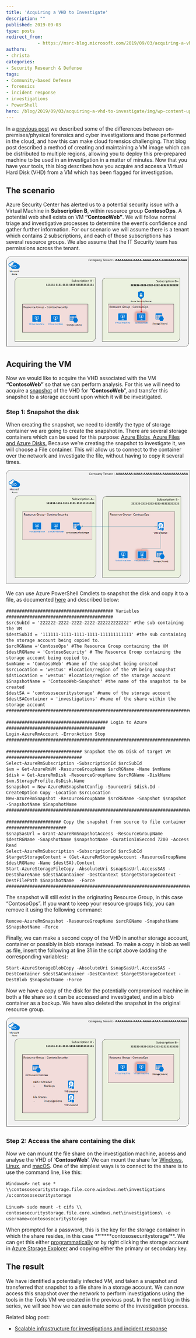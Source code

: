 ```yaml
---
title: 'Acquiring a VHD to Investigate'
description: ""
published: 2019-09-03
type: posts
redirect_from:
            - https://msrc-blog.microsoft.com/2019/09/03/acquiring-a-vhd-to-investigate/
authors:
- christa
categories:
- Security Research & Defense
tags:
- Community-based Defense
- forensics
- incident response
- investigations
- PowerShell
hero: /blog/2019/09/03/acquiring-a-vhd-to-investigate/img/wp-content-uploads-2019-07-Drawing-1.png
---
```

In a [previous post](https://msrc-blog.microsoft.com/2019/08/30/scalable-infrastructure-for-investigations-and-incident-response/) we described some of the differences between on-premises/physical forensics and cyber investigations and those performed in the cloud, and how this can make cloud forensics challenging. That blog post described a method of creating and maintaining a VM image which can be distributed to multiple regions, allowing you to deploy this pre-prepared machine to be used in an investigation in a matter of minutes. Now that you have your tools, this blog describes how you acquire and access a Virtual Hard Disk (VHD) from a VM which has been flagged for investigation.

## The scenario

Azure Security Center has alerted us to a potential security issue with a Virtual Machine in **Subscription B**, within resource group **ContosoOps**. A potential web shell exists on VM **“ContosoWeb”**. We will follow normal triage and investigative processes to determine the event’s confidence and gather further information. For our scenario we will assume there is a tenant which contains 2 subscriptions, and each of those subscriptions has several resource groups. We also assume that the IT Security team has permissions across the tenant.

![Subscriptions A and B and their associated resource groups.](./img/wp-content-uploads-2019-07-Drawing-1.png)

## Acquiring the VM

Now we would like to acquire the VHD associated with the VM **“ContosoWeb”** so that we can perform analysis. For this we will need to acquire a [snapshot](https://docs.microsoft.com/en-us/azure/virtual-machines/windows/snapshot-copy-managed-disk) of the VHD for “**ContosoWeb**”, and transfer this snapshot to a storage account upon which it will be investigated.

### Step 1: Snapshot the disk

When creating the snapshot, we need to identify the type of storage container we are going to create the snapshot in. There are several storage containers which can be used for this purpose: [Azure Blobs, Azure Files and Azure Disks.](https://docs.microsoft.com/en-us/azure/storage/common/storage-decide-blobs-files-disks) Because we’re creating the snapshot to investigate it, we will choose a File container. This will allow us to connect to the container over the network and investigate the file, without having to copy it several times.

![](./img/wp-content-uploads-2019-07-Drawing-2.png)

We can use Azure PowerShell Cmdlets to snapshot the disk and copy it to a file, as documented [here](https://docs.microsoft.com/en-us/azure/virtual-machines/scripts/virtual-machines-windows-powershell-sample-copy-snapshot-to-same-or-different-subscription) and described below:

```
######################################### Variables #########################################
$srcSubId = '222222-2222-2222-2222-222222222222' #the sub containing the VM
$destSubId = '111111-1111-1111-1111-111111111111' #the sub containing the storage account being copied to.
$srcRGName ='ContosoOps' #The Resource Group containing the VM
$destRGName = 'ContosoSecurity' # The Resource Group containing the storage account being copied to.
$vmName = 'ContosoWeb' #Name of the snapshot being created
$srcLocation = 'westus' #location/region of the VM being snapshot
$dstLocation = 'westus' #location/region of the storage account
$SnapshotName = 'ContosoWeb-Snapshot' #the name of the snapshot to be created
$destSA = 'contososecuritystorage' #name of the storage account
$destSAContainer = 'investigations' #name of the share within the storage account
#############################################################################################

####################################### Login to Azure ######################################
Login-AzureRmAccount -ErrorAction Stop
#############################################################################################

############################# Snapshot the OS Disk of target VM #############################
Select-AzureRmSubscription -SubscriptionId $srcSubId
$vm = Get-AzureRmVM -ResourceGroupName $srcRGName -Name $vmName
$disk = Get-AzureRmDisk -ResourceGroupName $srcRGName -DiskName $vm.StorageProfile.OsDisk.Name
$snapshot = New-AzureRmSnapshotConfig -SourceUri $disk.Id -CreateOption Copy -Location $srcLocation
New-AzureRmSnapshot -ResourceGroupName $srcRGName -Snapshot $snapshot -SnapshotName $SnapshotName
#############################################################################################

##################### Copy the snapshot from source to file container #######################
$snapSasUrl = Grant-AzureRmSnapshotAccess -ResourceGroupName $destRGName -SnapshotName $snapshotName -DurationInSecond 7200 -Access Read
Select-AzureRmSubscription -SubscriptionId $srcSubId
$targetStorageContext = (Get-AzureRmStorageAccount -ResourceGroupName $destRGName -Name $destSA).Context
Start-AzureStorageFileCopy -AbsoluteUri $snapSasUrl.AccessSAS -DestShareName $destSAContainer -DestContext $targetStorageContext -DestFilePath $SnapshotName  -Force
##############################################################################################
```

The snapshot will still exist in the originating Resource Group, in this case “ContosoOps”. If you want to keep your resource groups tidy, you can remove it using the following command:

```
Remove-AzureRmSnapshot -ResourceGroupName $srcRGName -SnapshotName $SnapshotName -Force
```

Finally, we can make a second copy of the VHD in another storage account, container or possibly in blob storage instead. To make a copy in blob as well as file, insert the following at line 31 in the script above (adding the corresponding variables):

```
Start-AzureStorageBlobCopy -AbsoluteUri $snapSasUrl.AccessSAS -DestContainer $destSAContainer -DestContext $targetStorageContext -DestBlob $SnapshotName -Force
```

Now we have a copy of the disk for the potentially compromised machine in both a file share so it can be accessed and investigated, and in a blob container as a backup. We have also deleted the snapshot in the original resource group.

![](./img/wp-content-uploads-2019-07-Drawing-3.png)

### Step 2: Access the share containing the disk

Now we can mount the file share on the investigation machine, access and analyse the VHD of ‘**ContosoWeb**’. We can mount the share for [Windows](https://docs.microsoft.com/en-us/azure/storage/files/storage-how-to-use-files-windows), [Linux](https://docs.microsoft.com/en-us/azure/storage/files/storage-how-to-use-files-linux), and [macOS](https://docs.microsoft.com/en-us/azure/storage/files/storage-how-to-use-files-mac). One of the simplest ways is to connect to the share is to use the command line, like this:

```
Windows#> net use * \\contososecuritystorage.file.core.windows.net\investigations /u:contososecuritystorage

Linux#> sudo mount -t cifs \\ contososecuritystorage.file.core.windows.net\investigations\ -o username=contososecuritystorage
```

When prompted for a password, this is the key for the storage container in which the share resides, in this case **‘\*\***contososecuritystorage’\*\*. We can get this either [programmatically](https://docs.microsoft.com/en-us/powershell/module/azurerm.storage/get-azurermstorageaccountkey?view=azurermps-6.13.0) or by right clicking the storage account in [Azure Storage Explorer](https://azure.microsoft.com/en-us/features/storage-explorer/) and copying either the primary or secondary key.

## The result

We have identified a potentially infected VM, and taken a snapshot and transferred that snapshot to a file share in a storage account. We can now access this snapshot over the network to perform investigations using the tools in the Tools VM we created in the previous post. In the next blog in this series, we will see how we can automate some of the investigation process.

Related blog post:

- [Scalable infrastructure for investigations and incident response](https://msrc-blog.microsoft.com/2019/08/30/scalable-infrastructure-for-investigations-and-incident-response/)
